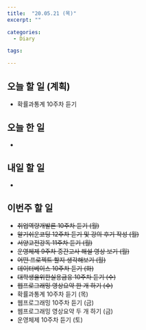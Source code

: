 ```yaml
---
title:  "20.05.21 (목)"
excerpt: ""

categories:
  - Diary

tags:

---
```


## 오늘 할 일 (계획)

- 확률과통계 10주차 듣기


## 오늘 한 일

- 


## 내일 할 일

- 

## 이번주 할 일

- ~~취업역량개발론 10주차 듣기 (월)~~
- ~~알기쉬운코딩 12주차 듣기 및 강의 후기 작성 (월)~~
- ~~서양고전강독 11주차 듣기 (월)~~
- ~~운영체제 9주차 중간고사 해설 영상 보기 (월)~~
- ~~어떤 프로젝트 할지 생각해보기 (월)~~
- ~~데이터베이스 10주차 듣기 (화)~~
- ~~대학생을위한실용금융 10주차 듣기 (수)~~
- ~~웹프로그래밍 영상요약 한 개 하기 (수)~~
- 확률과통계 10주차 듣기 (목)
- 웹프로그래밍 10주차 듣기 (금)
- 웹프로그래밍 영상요약 두 개 하기 (금)
- 운영체제 10주차 듣기 (토)
